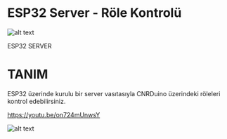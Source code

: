 ﻿ESP32 Server - Röle Kontrolü
===========================================

![alt text](https://github.com/CNRIoT/CNR_Duino/blob/master/resimler/esp32_relay2.jpg)

ESP32 SERVER

# TANIM
ESP32 üzerinde kurulu bir server vasıtasıyla CNRDuino üzerindeki röleleri kontrol
edebilirsiniz. 

https://youtu.be/on724mUnwsY 

![alt text](https://github.com/CNRIoT/CNR_Duino/blob/master/resimler/server4.jpg)
